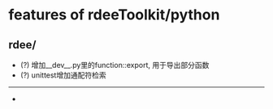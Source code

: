 # features of rdeeToolkit/python

## rdee/
+ (?) 增加__dev__.py里的function::export, 用于导出部分函数
+ (?) unittest增加通配符检索

***
+ 